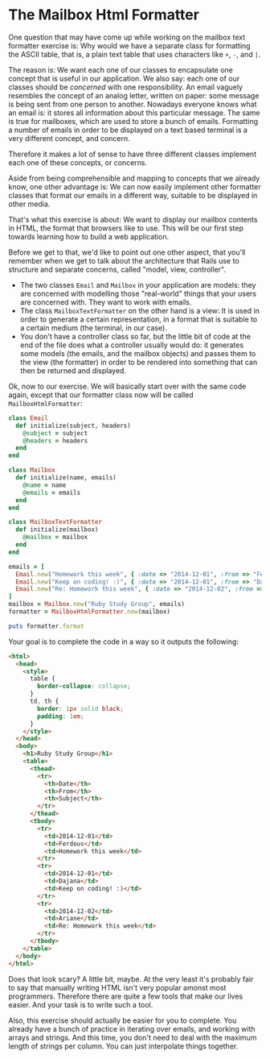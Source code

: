 # The Mailbox Html Formatter

One question that may have come up while working on the mailbox text formatter
exercise is: Why would we have a separate class for formatting the ASCII table,
that is, a plain text table that uses characters like `+`, `-`, and `|`.

The reason is: We want each one of our classes to encapsulate one concept that
is useful in our application. We also say: each one of our classes should be
*concerned* with one responsibility. An email vaguely resembles the concept of
an analog letter, written on paper: some message is being sent from one person
to another. Nowadays everyone knows what an email is: it stores all information
about this particular message. The same is true for mailboxes, which are
used to store a bunch of emails. Formatting a number of emails in order to be
displayed on a text based terminal is a very different concept, and concern.

Therefore it makes a lot of sense to have three different classes implement each
one of these concepts, or concerns.

Aside from being comprehensible and mapping to concepts that we already know,
one other advantage is: We can now easily implement other formatter classes
that format our emails in a different way, suitable to be displayed in other
media.

That's what this exercise is about: We want to display our mailbox contents
in HTML, the format that browsers like to use. This will be our first step
towards learning how to build a web application.

Before we get to that, we'd like to point out one other aspect, that you'll
remember when we get to talk about the architecture that Rails use to structure
and separate concerns, called "model, view, controller".

* The two classes `Email` and `Mailbox` in your application are models: they
  are concerned with modelling those "real-world" things that your users are
  concerned with. They want to work with emails.
* The class `MailboxTextFormatter` on the other hand is a view: It is used in
  order to generate a certain representation, in a format that is suitable to a
  certain medium (the terminal, in our case).
* You don't have a controller class so far, but the little bit of code at the
  end of the file does what a controller usually would do: it generates some
  models (the emails, and the mailbox objects) and passes them to the view (the
  formatter) in order to be rendered into something that can then be returned
  and displayed.

Ok, now to our exercise. We will basically start over with the same code again,
except that our formatter class now will be called `MailboxHtmlFormatter`:

```ruby
class Email
  def initialize(subject, headers)
    @subject = subject
    @headers = headers
  end
end

class Mailbox
  def initialize(name, emails)
    @name = name
    @emails = emails
  end
end

class MailboxTextFormatter
  def initialize(mailbox)
    @mailbox = mailbox
  end
end

emails = [
  Email.new("Homework this week", { :date => "2014-12-01", :from => "Ferdous" }),
  Email.new("Keep on coding! :)", { :date => "2014-12-01", :from => "Dajana" }),
  Email.new("Re: Homework this week", { :date => "2014-12-02", :from => "Ariane" })
]
mailbox = Mailbox.new("Ruby Study Group", emails)
formatter = MailboxHtmlFormatter.new(mailbox)

puts formatter.format
```

Your goal is to complete the code in a way so it outputs the following:

```html
<html>
  <head>
    <style>
      table {
        border-collapse: collapse;
      }
      td, th {
        border: 1px solid black;
        padding: 1em;
      }
    </style>
  </head>
  <body>
    <h1>Ruby Study Group</h1>
    <table>
      <thead>
        <tr>
          <th>Date</th>
          <th>From</th>
          <th>Subject</th>
        </tr>
      </thead>
      <tbody>
        <tr>
          <td>2014-12-01</td>
          <td>Ferdous</td>
          <td>Homework this week</td>
        </tr>
        <tr>
          <td>2014-12-01</td>
          <td>Dajana</td>
          <td>Keep on coding! :)</td>
        </tr>
        <tr>
          <td>2014-12-02</td>
          <td>Ariane</td>
          <td>Re: Homework this week</td>
        </tr>
      </tbody>
    </table>
  </body>
</html>
```

Does that look scary? A little bit, maybe. At the very least it's probably fair
to say that manually writing HTML isn't very popular amonst most programmers.
Therefore there are quite a few tools that make our lives easier. And your task
is to write such a tool.

Also, this exercise should actually be easier for you to complete. You already
have a bunch of practice in iterating over emails, and working with arrays and
strings. And this time, you don't need to deal with the maximum length of
strings per column. You can just interpolate things together.



